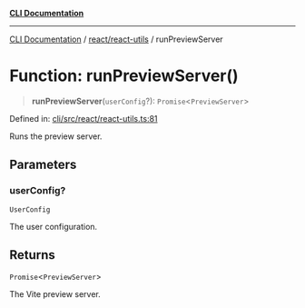 [**CLI Documentation**](../../../README.md)

***

[CLI Documentation](../../../README.md) / [react/react-utils](../README.md) / runPreviewServer

# Function: runPreviewServer()

> **runPreviewServer**(`userConfig`?): `Promise`\<`PreviewServer`\>

Defined in: [cli/src/react/react-utils.ts:81](https://github.com/stonemjs/cli/blob/f139573d7f6e29779d41fb031ed261bfcad59d09/src/react/react-utils.ts#L81)

Runs the preview server.

## Parameters

### userConfig?

`UserConfig`

The user configuration.

## Returns

`Promise`\<`PreviewServer`\>

The Vite preview server.
